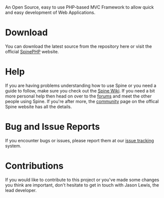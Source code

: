 An Open Source, easy to use PHP-based MVC Framework to allow quick and easy development of Web Applications.

# Download #
You can download the latest source from the repository here or visit the official [SpinePHP](http://www.spinephp.org/download) website.

# Help #
If you are having problems understanding how to use Spine or you need a guide to follow, make sure you check out the [Spine Wiki](http://www.spinephp.org/wiki/Main_Page). If you need a bit more personal help then head on over to the [forums](http://www.spinephp.org/forums/index.php) and meet the other people using Spine. If you're after more, the [community](http://www.spinephp.org/community) page on the offical Spine website has all the details.

# Bug and Issue Reports #
If you encounter bugs or issues, please report them at our [issue tracking](http://www.spinephp.org/bugs) system.

# Contributions #
If you would like to contribute to this project or you've made some changes you think are important, don't hesitate to get in touch with Jason Lewis, the lead developer.